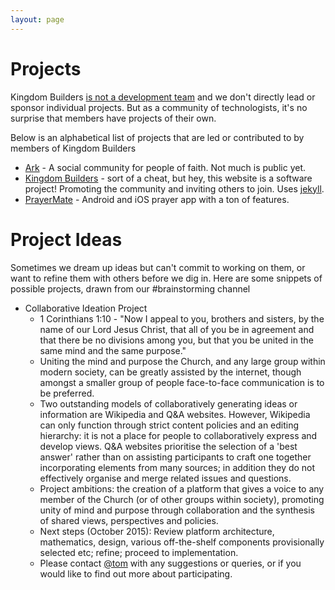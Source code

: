 ```yaml
---
layout: page
---
```


# Projects

Kingdom Builders [is not a development team](/about#what-its-not) and we don't directly lead or sponsor individual projects. But as a community of technologists, it's no surprise that members have projects of their own.

Below is an alphabetical list of projects that are led or contributed to by members of Kingdom Builders

* [Ark](http://joinark.social/) - A social community for people of faith. Not much is public yet.
* [Kingdom Builders](https://github.com/KingdomBuilders/kingdombuilders.github.io) - sort of a cheat, but hey, this website is a software project! Promoting the community and inviting others to join. Uses [jekyll](http://jekyllrb.com/).
* [PrayerMate](http://www.geero.net/prayermate/) - Android and iOS prayer app with a ton of features.

# Project Ideas

Sometimes we dream up ideas but can't commit to working on them, or want to refine them with others before we dig in. Here are some snippets of possible projects, drawn from our #brainstorming channel

* Collaborative Ideation Project
  * 1 Corinthians 1:10 - "Now I appeal to you, brothers and sisters, by the name of our Lord Jesus Christ, that all of you be in agreement and that there be no divisions among you, but that you be united in the same mind and the same purpose."
  * Uniting the mind and purpose the Church, and any large group within modern society, can be greatly assisted by the internet, though amongst a smaller group of people face-to-face communication is to be preferred.
  * Two outstanding models of collaboratively generating ideas or information are Wikipedia and Q&A websites. However, Wikipedia can only function through strict content policies and an editing hierarchy: it is not a place for people to collaboratively express and develop views. Q&A websites prioritise the selection of a 'best answer' rather than on assisting participants to craft one together incorporating elements from many sources; in addition they do not effectively organise and merge related issues and questions.
  * Project ambitions: the creation of a platform that gives a voice to any member of the Church (or of other groups within society), promoting unity of mind and purpose through collaboration and the synthesis of shared views, perspectives and policies.
  * Next steps (October 2015): ​Review platform architecture, mathematics, design, various off-the-shelf components provisionally selected etc​; refine; proceed to implementation.
  * Please contact [@tom](https://kbmm.slack.com/team/tom) with any suggestions or queries, or if you would like to find out more about participating.
